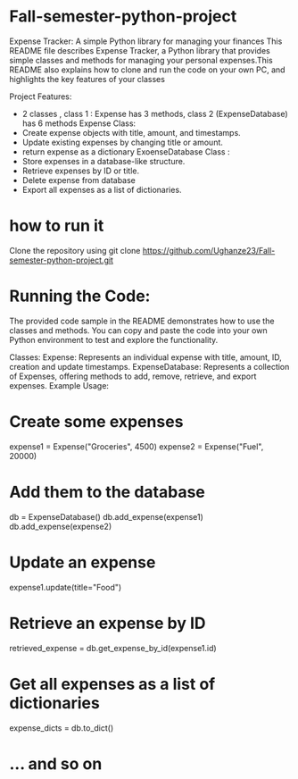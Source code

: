 # Fall-semester-python-project


Expense Tracker: A simple Python library for managing your finances
This README file describes Expense Tracker, a Python library that provides simple classes and methods for managing your personal expenses.This README also explains how to clone  and run the code on your own PC, and highlights the key features of your classes

Project Features:
* 2 classes , class 1 : Expense has 3 methods, class 2 (ExpenseDatabase) has 6 methods
Expense Class:
* Create expense objects with title, amount, and timestamps.
* Update existing expenses by changing title or amount.
* return expense as a dictionary
ExoenseDatabase Class :  
* Store expenses in a database-like structure.
* Retrieve expenses by ID or title.
* Delete expense from database
* Export all expenses as a list of dictionaries.

# how to run it
Clone the repository using git clone https://github.com/Ughanze23/Fall-semester-python-project.git

# Running the Code:

The provided code sample in the README demonstrates how to use the classes and methods. You can copy and paste the code into your own Python environment to test and explore the functionality.

Classes:
Expense: Represents an individual expense with title, amount, ID, creation and update timestamps.
ExpenseDatabase: Represents a collection of Expenses, offering methods to add, remove, retrieve, and export expenses.
Example Usage:

# Create some expenses
expense1 = Expense("Groceries", 4500)
expense2 = Expense("Fuel", 20000)

# Add them to the database
db = ExpenseDatabase()
db.add_expense(expense1)
db.add_expense(expense2)

# Update an expense
expense1.update(title="Food")

# Retrieve an expense by ID
retrieved_expense = db.get_expense_by_id(expense1.id)

# Get all expenses as a list of dictionaries
expense_dicts = db.to_dict()

# ... and so on
